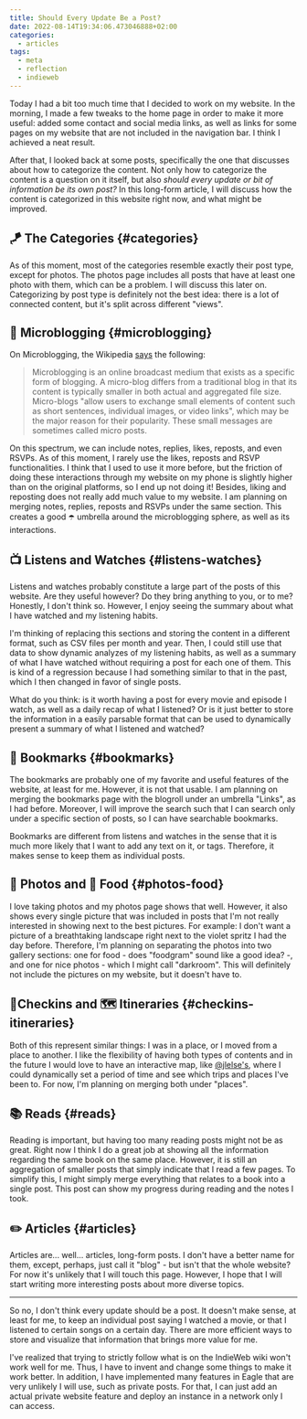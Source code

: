 ```yaml
---
title: Should Every Update Be a Post?
date: 2022-08-14T19:34:06.473046888+02:00
categories:
  - articles
tags:
  - meta
  - reflection
  - indieweb
---
```


Today I had a bit too much time that I decided to work on my website. In the morning, I made a few tweaks to the home page in order to make it more useful: added some contact and social media links, as well as links for some pages on my website that are not included in the navigation bar. I think I achieved a neat result.

<!--more-->

After that, I looked back at some posts, specifically the one that discusses about how to categorize the content. Not only how to categorize the content is a question on it itself, but also _should every update or bit of information be its own post?_ In this long-form article, I will discuss how the content is categorized in this website right now, and what might be improved.

## 🪁 The Categories {#categories}

As of this moment, most of the categories resemble exactly their post type, except for photos. The photos page includes all posts that have at least one photo with them, which can be a problem. I will discuss this later on. Categorizing by post type is definitely not the best idea: there is a lot of connected content, but it's split across different "views".

## 💬 Microblogging {#microblogging}

On Microblogging, the Wikipedia [says](https://en.wikipedia.org/wiki/Microblogging) the following:

> Microblogging is an online broadcast medium that exists as a specific form of blogging. A micro-blog differs from a traditional blog in that its content is typically smaller in both actual and aggregated file size. Micro-blogs "allow users to exchange small elements of content such as short sentences, individual images, or video links", which may be the major reason for their popularity. These small messages are sometimes called micro posts.

On this spectrum, we can include notes, replies, likes, reposts, and even RSVPs. As of this moment, I rarely use the likes, reposts and RSVP functionalities. I think that I used to use it more before, but the friction of doing these interactions through my website on my phone is slightly higher than on the original platforms, so I end up not doing it! Besides, liking and reposting does not really add much value to my website. I am planning on merging notes, replies, reposts and RSVPs under the same section. This creates a good ☂️ umbrella around the microblogging sphere, as well as its interactions.

## 📺 Listens and Watches {#listens-watches}

Listens and watches probably constitute a large part of the posts of this website. Are they useful however? Do they bring anything to you, or to me? Honestly, I don't think so. However, I enjoy seeing the summary about what I have watched and my listening habits.

I'm thinking of replacing this sections and storing the content in a different format, such as CSV files per month and year. Then, I could still use that data to show dynamic analyzes of my listening habits, as well as a summary of what I have watched without requiring a post for each one of them. This is kind of a regression because I had something similar to that in the past, which I then changed in favor of single posts.

What do you think: is it worth having a post for every movie and episode I watch, as well as a daily recap of what I listened? Or is it just better to store the information in a easily parsable format that can be used to dynamically present a summary of what I listened and watched?

## 🔖 Bookmarks {#bookmarks}

The bookmarks are probably one of my favorite and useful features of the website, at least for me. However, it is not that usable. I am planning on merging the bookmarks page with the blogroll under an umbrella "Links", as I had before. Moreover, I will improve the search such that I can search only under a specific section of posts, so I can have searchable bookmarks.

Bookmarks are different from listens and watches in the sense that it is much more likely that I want to add any text on it, or tags. Therefore, it makes sense to keep them as individual posts.

## 📸 Photos and 🥗 Food {#photos-food}

I love taking photos and my photos page shows that well. However, it also shows every single picture that was included in posts that I'm not really interested in showing next to the best pictures. For example: I don't want a picture of a breathtaking landscape right next to the violet spritz I had the day before. Therefore, I'm planning on separating the photos into two gallery sections: one for food - does "foodgram" sound like a good idea? -, and one for nice photos - which I might call "darkroom". This will definitely not include the pictures on my website, but it doesn't have to.

## 📍Checkins and 🗺 Itineraries {#checkins-itineraries}

Both of this represent similar things: I was in a place, or I moved from a place to another. I like the flexibility of having both types of contents and in the future I would love to have an interactive map, like [@jlelse's](https://jlelse.blog/map), where I could dynamically set a period of time and see which trips and places I've been to. For now, I'm planning on merging both under "places".

## 📚 Reads {#reads}

Reading is important, but having too many reading posts might not be as great. Right now I think I do a great job at showing all the information regarding the same book on the same place. However, it is still an aggregation of smaller posts that simply indicate that I read a few pages. To simplify this, I might simply merge everything that relates to a book into a single post. This post can show my progress during reading and the notes I took.

## ✏️ Articles {#articles}

Articles are... well... articles, long-form posts. I don't have a better name for them, except, perhaps, just call it "blog" - but isn't that the whole website? For now it's unlikely that I will touch this page. However, I hope that I will start writing more interesting posts about more diverse topics.

---

So no, I don't think every update should be a post. It doesn't make sense, at least for me, to keep an individual post saying I watched a movie, or that I listened to certain songs on a certain day. There are more efficient ways to store and visualize that information that brings more value for me.

I've realized that trying to strictly follow what is on the IndieWeb wiki won't work well for me. Thus, I have to invent and change some things to make it work better. In addition, I have implemented many features in Eagle that are very unlikely I will use, such as private posts. For that, I can just add an actual private website feature and deploy an instance in a network only I can access.
